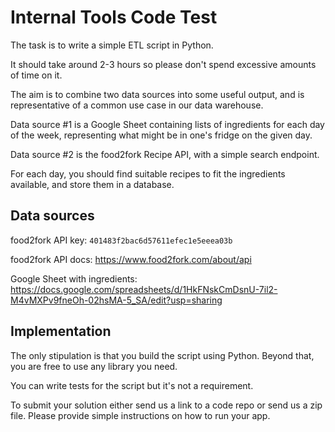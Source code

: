 # Internal Tools Code Test
The task is to write a simple ETL script in Python.

It should take around 2-3 hours so please don't spend excessive amounts of time on it.

The aim is to combine two data sources into some useful output, and is representative of a common use case in our data warehouse.

Data source #1 is a Google Sheet containing lists of ingredients for each day of the week, representing what might be in one's fridge on the given day.

Data source #2 is the food2fork Recipe API, with a simple search endpoint.

For each day, you should find suitable recipes to fit the ingredients available, and store them in a database.

## Data sources
food2fork API key: `401483f2bac6d57611efec1e5eeea03b`

food2fork API docs: https://www.food2fork.com/about/api

Google Sheet with ingredients: https://docs.google.com/spreadsheets/d/1HkFNskCmDsnU-7il2-M4vMXPv9fneOh-02hsMA-5_SA/edit?usp=sharing

## Implementation
The only stipulation is that you build the script using Python. Beyond that, you are free to use any library you need.

You can write tests for the script but it's not a requirement.

To submit your solution either send us a link to a code repo or send us a zip file. Please provide simple instructions on how to run your app.

